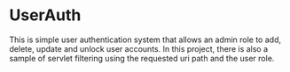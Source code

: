 # UserAuth
This is simple user authentication system that allows an admin role to add, delete, update and unlock user accounts.
In this project, there is also a sample of servlet filtering using the requested uri path and the user role.
